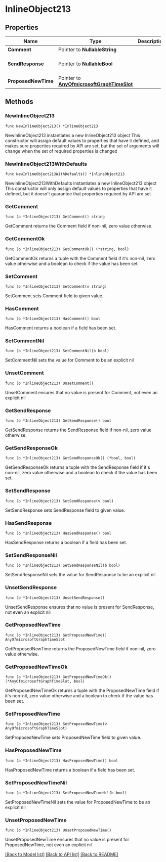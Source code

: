 # InlineObject213

## Properties

Name | Type | Description | Notes
------------ | ------------- | ------------- | -------------
**Comment** | Pointer to **NullableString** |  | [optional] 
**SendResponse** | Pointer to **NullableBool** |  | [optional] [default to false]
**ProposedNewTime** | Pointer to [**AnyOfmicrosoftGraphTimeSlot**](anyOf&lt;microsoft.graph.timeSlot&gt;.md) |  | [optional] 

## Methods

### NewInlineObject213

`func NewInlineObject213() *InlineObject213`

NewInlineObject213 instantiates a new InlineObject213 object
This constructor will assign default values to properties that have it defined,
and makes sure properties required by API are set, but the set of arguments
will change when the set of required properties is changed

### NewInlineObject213WithDefaults

`func NewInlineObject213WithDefaults() *InlineObject213`

NewInlineObject213WithDefaults instantiates a new InlineObject213 object
This constructor will only assign default values to properties that have it defined,
but it doesn't guarantee that properties required by API are set

### GetComment

`func (o *InlineObject213) GetComment() string`

GetComment returns the Comment field if non-nil, zero value otherwise.

### GetCommentOk

`func (o *InlineObject213) GetCommentOk() (*string, bool)`

GetCommentOk returns a tuple with the Comment field if it's non-nil, zero value otherwise
and a boolean to check if the value has been set.

### SetComment

`func (o *InlineObject213) SetComment(v string)`

SetComment sets Comment field to given value.

### HasComment

`func (o *InlineObject213) HasComment() bool`

HasComment returns a boolean if a field has been set.

### SetCommentNil

`func (o *InlineObject213) SetCommentNil(b bool)`

 SetCommentNil sets the value for Comment to be an explicit nil

### UnsetComment
`func (o *InlineObject213) UnsetComment()`

UnsetComment ensures that no value is present for Comment, not even an explicit nil
### GetSendResponse

`func (o *InlineObject213) GetSendResponse() bool`

GetSendResponse returns the SendResponse field if non-nil, zero value otherwise.

### GetSendResponseOk

`func (o *InlineObject213) GetSendResponseOk() (*bool, bool)`

GetSendResponseOk returns a tuple with the SendResponse field if it's non-nil, zero value otherwise
and a boolean to check if the value has been set.

### SetSendResponse

`func (o *InlineObject213) SetSendResponse(v bool)`

SetSendResponse sets SendResponse field to given value.

### HasSendResponse

`func (o *InlineObject213) HasSendResponse() bool`

HasSendResponse returns a boolean if a field has been set.

### SetSendResponseNil

`func (o *InlineObject213) SetSendResponseNil(b bool)`

 SetSendResponseNil sets the value for SendResponse to be an explicit nil

### UnsetSendResponse
`func (o *InlineObject213) UnsetSendResponse()`

UnsetSendResponse ensures that no value is present for SendResponse, not even an explicit nil
### GetProposedNewTime

`func (o *InlineObject213) GetProposedNewTime() AnyOfmicrosoftGraphTimeSlot`

GetProposedNewTime returns the ProposedNewTime field if non-nil, zero value otherwise.

### GetProposedNewTimeOk

`func (o *InlineObject213) GetProposedNewTimeOk() (*AnyOfmicrosoftGraphTimeSlot, bool)`

GetProposedNewTimeOk returns a tuple with the ProposedNewTime field if it's non-nil, zero value otherwise
and a boolean to check if the value has been set.

### SetProposedNewTime

`func (o *InlineObject213) SetProposedNewTime(v AnyOfmicrosoftGraphTimeSlot)`

SetProposedNewTime sets ProposedNewTime field to given value.

### HasProposedNewTime

`func (o *InlineObject213) HasProposedNewTime() bool`

HasProposedNewTime returns a boolean if a field has been set.

### SetProposedNewTimeNil

`func (o *InlineObject213) SetProposedNewTimeNil(b bool)`

 SetProposedNewTimeNil sets the value for ProposedNewTime to be an explicit nil

### UnsetProposedNewTime
`func (o *InlineObject213) UnsetProposedNewTime()`

UnsetProposedNewTime ensures that no value is present for ProposedNewTime, not even an explicit nil

[[Back to Model list]](../README.md#documentation-for-models) [[Back to API list]](../README.md#documentation-for-api-endpoints) [[Back to README]](../README.md)


